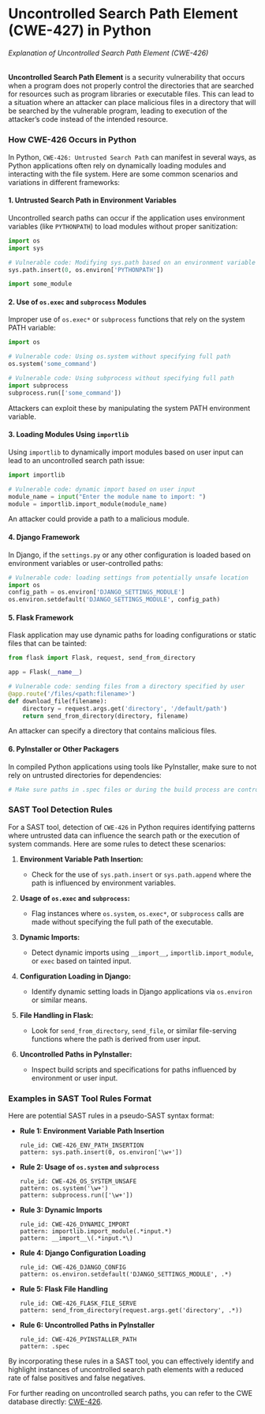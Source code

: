 # Uncontrolled Search Path Element (CWE-427) in Python

###### Explanation of Uncontrolled Search Path Element (CWE-426)

**Uncontrolled Search Path Element** is a security vulnerability that occurs when a program does not properly control the directories that are searched for resources such as program libraries or executable files. This can lead to a situation where an attacker can place malicious files in a directory that will be searched by the vulnerable program, leading to execution of the attacker’s code instead of the intended resource.

### How CWE-426 Occurs in Python

In Python, `CWE-426: Untrusted Search Path` can manifest in several ways, as Python applications often rely on dynamically loading modules and interacting with the file system. Here are some common scenarios and variations in different frameworks:

#### 1. Untrusted Search Path in Environment Variables
Uncontrolled search paths can occur if the application uses environment variables (like `PYTHONPATH`) to load modules without proper sanitization:

```python
import os
import sys

# Vulnerable code: Modifying sys.path based on an environment variable
sys.path.insert(0, os.environ['PYTHONPATH'])

import some_module
```

#### 2. Use of `os.exec` and `subprocess` Modules
Improper use of `os.exec*` or `subprocess` functions that rely on the system PATH variable:

```python
import os

# Vulnerable code: Using os.system without specifying full path
os.system('some_command')

# Vulnerable code: Using subprocess without specifying full path
import subprocess
subprocess.run(['some_command'])
```

Attackers can exploit these by manipulating the system PATH environment variable.

#### 3. Loading Modules Using `importlib`

Using `importlib` to dynamically import modules based on user input can lead to an uncontrolled search path issue:

```python
import importlib

# Vulnerable code: dynamic import based on user input
module_name = input("Enter the module name to import: ")
module = importlib.import_module(module_name)
```

An attacker could provide a path to a malicious module.

#### 4. Django Framework
In Django, if the `settings.py` or any other configuration is loaded based on environment variables or user-controlled paths:

```python
# Vulnerable code: loading settings from potentially unsafe location
import os
config_path = os.environ['DJANGO_SETTINGS_MODULE']
os.environ.setdefault('DJANGO_SETTINGS_MODULE', config_path)
```

#### 5. Flask Framework
Flask application may use dynamic paths for loading configurations or static files that can be tainted:

```python
from flask import Flask, request, send_from_directory

app = Flask(__name__)

# Vulnerable code: sending files from a directory specified by user
@app.route('/files/<path:filename>')
def download_file(filename):
    directory = request.args.get('directory', '/default/path')
    return send_from_directory(directory, filename)
```

An attacker can specify a directory that contains malicious files.

#### 6. PyInstaller or Other Packagers
In compiled Python applications using tools like PyInstaller, make sure to not rely on untrusted directories for dependencies:

```bash
# Make sure paths in .spec files or during the build process are controlled and sanitized
```

### SAST Tool Detection Rules

For a SAST tool, detection of `CWE-426` in Python requires identifying patterns where untrusted data can influence the search path or the execution of system commands. Here are some rules to detect these scenarios:

1. **Environment Variable Path Insertion:**
   - Check for the use of `sys.path.insert` or `sys.path.append` where the path is influenced by environment variables.

2. **Usage of `os.exec` and `subprocess`:**
   - Flag instances where `os.system`, `os.exec*`, or `subprocess` calls are made without specifying the full path of the executable.
   
3. **Dynamic Imports:**
   - Detect dynamic imports using `__import__`, `importlib.import_module`, or `exec` based on tainted input.

4. **Configuration Loading in Django:**
   - Identify dynamic setting loads in Django applications via `os.environ` or similar means.

5. **File Handling in Flask:**
   - Look for `send_from_directory`, `send_file`, or similar file-serving functions where the path is derived from user input.

6. **Uncontrolled Paths in PyInstaller:**
   - Inspect build scripts and specifications for paths influenced by environment or user input.

### Examples in SAST Tool Rules Format

Here are potential SAST rules in a pseudo-SAST syntax format:

- **Rule 1: Environment Variable Path Insertion**
  ```sast
  rule_id: CWE-426_ENV_PATH_INSERTION
  pattern: sys.path.insert(0, os.environ['\w+'])
  ```

- **Rule 2: Usage of `os.system` and `subprocess`**
  ```sast
  rule_id: CWE-426_OS_SYSTEM_UNSAFE
  pattern: os.system('\w+')
  pattern: subprocess.run(['\w+'])
  ```

- **Rule 3: Dynamic Imports**
  ```sast
  rule_id: CWE-426_DYNAMIC_IMPORT
  pattern: importlib.import_module(.*input.*)
  pattern: __import__\(.*input.*\)
  ```

- **Rule 4: Django Configuration Loading**
  ```sast
  rule_id: CWE-426_DJANGO_CONFIG
  pattern: os.environ.setdefault('DJANGO_SETTINGS_MODULE', .*)
  ```

- **Rule 5: Flask File Handling**
  ```sast
  rule_id: CWE-426_FLASK_FILE_SERVE
  pattern: send_from_directory(request.args.get('directory', .*))
  ```

- **Rule 6: Uncontrolled Paths in PyInstaller**
  ```sast
  rule_id: CWE-426_PYINSTALLER_PATH
  pattern: .spec
  ```

By incorporating these rules in a SAST tool, you can effectively identify and highlight instances of uncontrolled search path elements with a reduced rate of false positives and false negatives. 

For further reading on uncontrolled search paths, you can refer to the CWE database directly: [CWE-426](https://cwe.mitre.org/data/definitions/426.html).